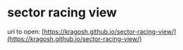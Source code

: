 # sector racing view

url to open: [https://kragosh.github.io/sector-racing-view/](https://kragosh.github.io/sector-racing-view/)